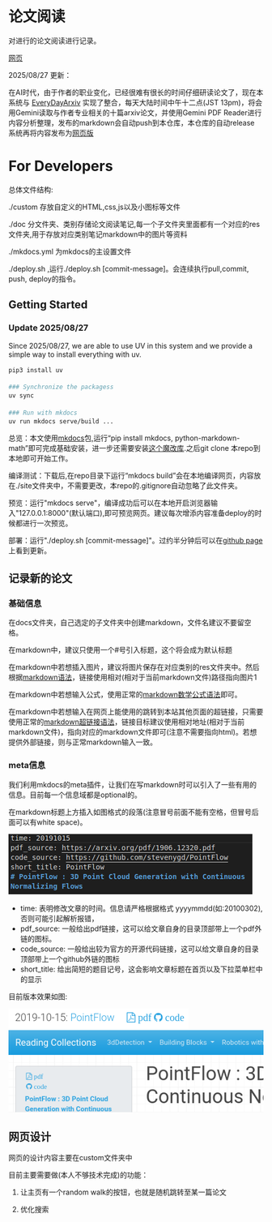 # 论文阅读

对进行的论文阅读进行记录。

[网页](https://owen-liuyuxuan.github.io/papers_reading_sharing.github.io/)
<!-- [网页](http://192.168.1.122:8000) -->

2025/08/27 更新：

在AI时代，由于作者的职业变化，已经很难有很长的时间仔细研读论文了，现在本系统与 [EveryDayArxiv](https://github.com/Owen-Liuyuxuan/everyday_my_arxiv) 实现了整合，每天大陆时间中午十二点(JST 13pm)，将会用Gemini读取与作者专业相关的十篇arxiv论文，并使用Gemini PDF Reader进行内容分析整理，发布的markdown会自动push到本仓库，本仓库的自动release 系统再将内容发布为[网页版](https://owen-liuyuxuan.github.io/papers_reading_sharing.github.io/)

# For Developers

总体文件结构:

./custom 存放自定义的HTML,css,js以及小图标等文件

./doc 分文件夹、类别存储论文阅读笔记,每一个子文件夹里面都有一个对应的res文件夹,用于存放对应类别笔记markdown中的图片等资料

./mkdocs.yml 为mkdocs的主设置文件

./deploy.sh ,运行./deploy.sh [commit-message]。会连续执行pull,commit, push, deploy的指令。

## Getting Started

### Update 2025/08/27

Since 2025/08/27, we are able to use UV in this system and we provide a simple way to install everything with uv.

```bash
pip3 install uv

### Synchronize the packagess
uv sync

### Run with mkdocs
uv run mkdocs serve/build ...
```


总览：本文使用[mkdocs](https://www.mkdocs.org/)包,运行“pip install mkdocs, python-markdown-math”即可完成基础安装，进一步还需要安装[这个魔改库](https://github.com/Owen-Liuyuxuan/mkdocs-awesome-pages-plugin).之后git clone 本repo到本地即可开始工作。

编译测试：下载后,在repo目录下运行“mkdocs build”会在本地编译网页，内容放在./site文件夹中，不需要更改，本repo的.gitignore自动忽略了此文件夹。

预览：运行"mkdocs serve"，编译成功后可以在本地开启浏览器输入"127.0.0.1:8000"(默认端口),即可预览网页。建议每次增添内容准备deploy的时候都进行一次预览。

部署：运行"./deploy.sh [commit-message]"。过约半分钟后可以在[github page](https://owen-liuyuxuan.github.io/papers_reading_sharing.github.io/)上看到更新。

## 记录新的论文

### 基础信息
在docs文件夹，自己选定的子文件夹中创建markdown，文件名建议不要留空格。

在markdown中，建议只使用一个#号引入标题，这个将会成为默认标题

在markdown中若想插入图片，建议将图片保存在对应类别的res文件夹中。然后根据[markdown语法](http://xianbai.me/learn-md/article/syntax/images.html)，链接使用相对(相对于当前markdown文件)路径指向图片1

在markdown中若想输入公式，使用正常的[markdown数学公式语法](https://www.zybuluo.com/codeep/note/163962)即可。

在markdown中若想输入在网页上能使用的跳转到本站其他页面的超链接，只需要使用正常的[markdown超链接语法](http://xianbai.me/learn-md/article/syntax/links.html)，链接目标建议使用相对地址(相对于当前markdown文件)，指向对应的markdown文件即可(注意不需要指向html)。若想提供外部链接，则与正常markdown输入一致。


### meta信息

我们利用mkdocs的meta插件，让我们在写markdown时可以引入了一些有用的信息。目前每一个信息域都是optional的。

在markdown标题上方插入如图格式的段落(注意冒号前面不能有空格，但冒号后面可以有white space)。

![image](Readme_images/meta_info_example.png)

- time: 表明修改文章的时间。信息请严格根据格式 yyyymmdd(如:20100302),否则可能引起解析报错，
- pdf_source: 一般给出pdf链接，这可以给文章自身的目录顶部带上一个pdf外链的图标。
- code_source: 一般给出较为官方的开源代码链接，这可以给文章自身的目录顶部带上一个github外链的图标
- short_title: 给出简短的题目记号，这会影响文章标题在首页以及下拉菜单栏中的显示

目前版本效果如图:

![image](Readme_images/example.png)![image](Readme_images/Screenshot&#32;from&#32;2019-10-24&#32;23-39-03.png)


## 网页设计

网页的设计内容主要在custom文件夹中

目前主要需要做(本人不够技术完成)的功能：

1. 让主页有一个random walk的按钮，也就是随机跳转至某一篇论文

2. 优化搜索
